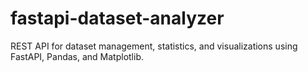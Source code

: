 # fastapi-dataset-analyzer
REST API for dataset management, statistics, and visualizations using FastAPI, Pandas, and Matplotlib.
